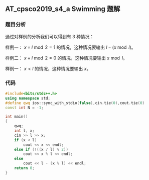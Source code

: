## AT_cpsco2019_s4_a Swimming 题解

### 题目分析

通过对样例的分析我们可以得到有 $3$ 种情况：

样例一： $x \div l \bmod 2 = 1$ 的情况，这种情况要输出 $l - (x \bmod l)$。

样例二： $x \div l \bmod 2 = 0$ 的情况，这种情况要输出 $x \bmod l$。

样例一： $x < l$ 的情况，这种情况要输出 $x$。

### 代码

```cpp
#include<bits/stdc++.h>
using namespace std;
#define qwq ios::sync_with_stdio(false),cin.tie(0),cout.tie(0)  
const int N = -1;

int main()
{
	qwq;
	int l, x;
	cin >> l >> x;
	if (x < l)
		cout << x << endl;
	else if (!((x / l) % 2))
		cout << x % l << endl;
	else
		cout << l - (x % l) << endl;
	return 0;
} 
```
